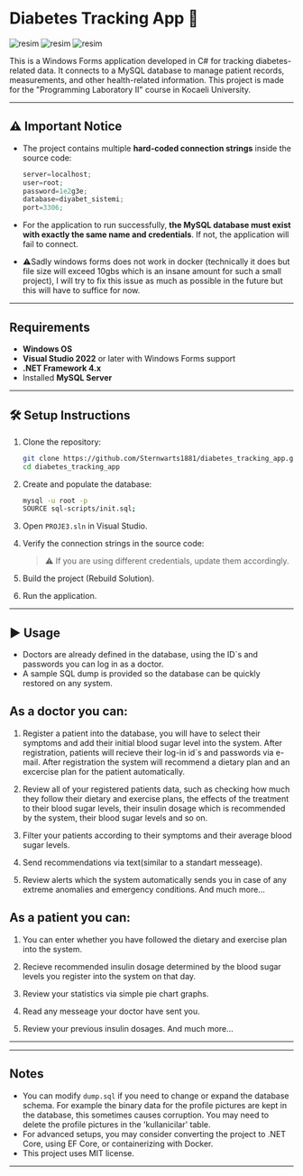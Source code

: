 # Diabetes Tracking App 🦥
![resim](https://github.com/user-attachments/assets/c92fef99-331b-4e5a-96aa-9c61bd166612)
![resim](https://github.com/user-attachments/assets/0ec54c17-8d38-4b20-88dd-89751daa3462)
![resim](https://github.com/user-attachments/assets/63556a37-cdb2-4e6d-9635-a41117309e44)


This is a Windows Forms application developed in C# for tracking diabetes-related data. It connects to a MySQL database to manage patient records, measurements, and other health-related information. This project is made for the "Programming Laboratory II" course in Kocaeli University.

---

## ⚠️ Important Notice

* The project contains multiple **hard-coded connection strings** inside the source code:

  ```csharp
  server=localhost;
  user=root;
  password=1e2g3e;
  database=diyabet_sistemi;
  port=3306;
  ```
* For the application to run successfully, **the MySQL database must exist with exactly the same name and credentials**. If not, the application will fail to connect.

* ⚠️Sadly windows forms does not work in docker (technically it does but file size will exceed 10gbs which is an insane amount for such a small project), I will try to fix this issue as much as possible in the future but this will have to suffice for now.
---

## Requirements

* **Windows OS**
* **Visual Studio 2022** or later with Windows Forms support
* **.NET Framework 4.x**
* Installed **MySQL Server** 

---

## 🛠️ Setup Instructions

1. Clone the repository:

   ```bash
   git clone https://github.com/Sternwarts1881/diabetes_tracking_app.git
   cd diabetes_tracking_app
   ```

2. Create and populate the database:

   ```bash
   mysql -u root -p
   SOURCE sql-scripts/init.sql;
   ```

3. Open `PROJE3.sln` in Visual Studio.

4. Verify the connection strings in the source code:

   > ⚠️ If you are using different credentials, update them accordingly.

5. Build the project (Rebuild Solution).

6. Run the application.

---

## ▶️ Usage

* Doctors are already defined in the database, using the ID`s and passwords you can log in as a doctor.
* A sample SQL dump is provided so the database can be quickly restored on any system.
 ## As a doctor you can:
   1) Register a patient into the database, you will have to select their symptoms and add their initial blood sugar level into the system.
       After registration, patients will recieve their log-in id`s and passwords via e-mail. After registration the system will recommend a dietary          plan and an excercise plan for the patient automatically.
   
   2) Review all of your registered patients data, such as checking how much they follow their dietary and exercise plans, the effects of the               treatment to their blood sugar levels, their insulin dosage which is recommended by the system, their blood sugar levels and so on.
   
   3) Filter your patients according to their symptoms and their average blood sugar levels.
   
   4) Send recommendations via text(similar to a standart messeage).
   
   5) Review alerts which the system automatically sends you in case of any extreme anomalies and emergency conditions.
      And much more...
 
 ## As a patient you can:
   1) You can enter whether you have followed the dietary and exercise plan into the system.
   
   2) Recieve recommended insulin dosage determined by the blood sugar levels you register into the system on that day.
   
   3) Review your statistics via simple pie chart graphs.
   
   4) Read any messeage your doctor have sent you.
   
   5) Review your previous insulin dosages.
      And much more...

---


---

##  Notes

* You can modify `dump.sql` if you need to change or expand the database schema. For example the binary data for the profile pictures are kept in the database, this sometimes causes corruption. You may need to delete the profile pictures in the 'kullanicilar' table.
* For advanced setups, you may consider converting the project to .NET Core, using EF Core, or containerizing with Docker.
* This project uses MIT license.

---
